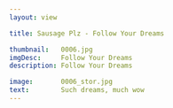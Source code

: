 ```yaml
---
layout: view

title: Sausage Plz - Follow Your Dreams

thumbnail:   0006.jpg
imgDesc:     Follow Your Dreams
description: Follow Your Dreams

image:       0006_stor.jpg
text:        Such dreams, much wow
---
```

